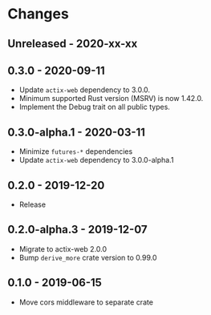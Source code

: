 # Changes

## Unreleased - 2020-xx-xx


## 0.3.0 - 2020-09-11
* Update `actix-web` dependency to 3.0.0.
* Minimum supported Rust version (MSRV) is now 1.42.0.
* Implement the Debug trait on all public types.


## 0.3.0-alpha.1 - 2020-03-11
* Minimize `futures-*` dependencies
* Update `actix-web` dependency to 3.0.0-alpha.1


## 0.2.0 - 2019-12-20
* Release


## 0.2.0-alpha.3 - 2019-12-07
* Migrate to actix-web 2.0.0
* Bump `derive_more` crate version to 0.99.0


## 0.1.0 - 2019-06-15
* Move cors middleware to separate crate

